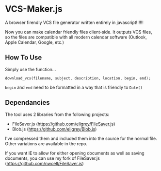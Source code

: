 VCS-Maker.js
============

A browser firendly VCS file generator written entirely in javascript!!!!!!

Now you can make calendar friendly files client-side.  It outputs VCS files, so the files are compatible with all modern calendar software (Outlook, Apple Calendar, Google, etc.)

How To Use
-------
Simply use the function...

    download_vcs(filename, subject, description, location, begin, end);
    
`begin` and `end` need to be formatted in a way that is friendly to `Date()`

Dependancies
---
The tool uses 2 libraries from the following projects:
* FileSaver.js (https://github.com/eligrey/FileSaver.js)
* Blob.js (https://github.com/eligrey/Blob.js)

I've compressed them and included them into the source for the normal file.  Other variations are available in the repo.

If you want IE to allow for either opening documents as well as saving documents, you can use my fork of FileSaver.js (https://github.com/nwcell/FileSaver.js)
